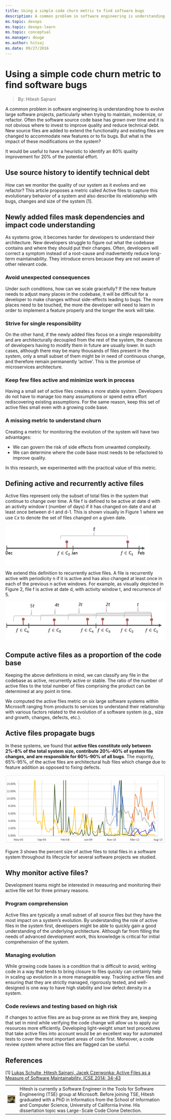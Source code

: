 ```yaml
---
title: Using a simple code churn metric to find software bugs
description: A common problem in software engineering is understanding how to evolve large software projects, particularly when trying to maintain, modernize, or refactor.
ms.topic: devops
ms.topic: devops-learn
ms.topic: conceptual
ms.manager: douge
ms.author: hitsaj
ms.date: 09/27/2016
---
```


# Using a simple code churn metric to find software bugs
> By: Hitesh Sajnani

A common problem in software engineering is understanding how to evolve
large software projects, particularly when trying to maintain,
modernize, or refactor. Often the software source code base has grown
over time and it is not obvious where to invest to improve quality and
reduce technical debt. New source files are added to extend the
functionality and existing files are changed to accommodate new features
or to fix bugs. But what is the impact of these modifications on the
system?

It would be useful to have a heuristic to identify an 80% quality
improvement for 20% of the potential effort.

## Use source history to identify technical debt
How can we monitor the quality of our system as it evolves and we
refactor? This article proposes a metric called Active files to capture
this evolutionary behavior of a system and also describe its
relationship with bugs, changes and size of the system \[1\].

## Newly added files mask dependencies and impact code understanding
As systems grow, it becomes harder for developers to understand their
architecture. New developers struggle to figure out what the codebase
contains and where they should put their changes. Often, developers will
correct a symptom instead of a root-cause and inadvertently reduce
long-term maintainability. They introduce errors because they are not
aware of other relevant code.

### Avoid unexpected consequences
Under such conditions, how can we scale gracefully? If the new feature
needs to adjust many places in the codebase, it will be difficult for a
developer to make changes without side-effects leading to bugs. The more
places need to be touched, the more the developer will need to learn in
order to implement a feature properly and the longer the work will take.

### Strive for single responsibility
On the other hand, if the newly added files focus on a single
responsibility and are architecturally decoupled from the rest of the
system, the chances of developers having to modify them in future are
usually lower. In such cases, although there may be many thousands of
files present in the system, only a small subset of them might be in
need of continuous change, and therefore remain permanently ‘active’.
This is the promise of microservices architecture.

### Keep few files active and minimize work in process
Having a small set of active files creates a more stable system.
Developers do not have to manage too many assumptions or spend extra
effort rediscovering existing assumptions. For the same reason, keep
this set of active files small even with a growing code base.

### A missing metric to understand churn
Creating a metric for monitoring the evolution of the system will have
two advantages:

- We can govern the risk of side effects from unwanted complexity.
- We can determine where the code base most needs to be refactored to improve quality.

In this research, we experimented with the practical value of this
metric.

## Defining active and recurrently active files
Active files represent only the subset of total files in the system that
continue to change over time. A file f is defined to be active at date d
with an activity window t (number of days) if it has changed on date d
and at least once between d-t and d-1. This is shown visually in Figure
1 where we use ℂ*x* to denote the set of files changed on a given date.

![Figure 1: Defining an active file](../_img/defining_active_file.png)

We extend this definition to recurrently active files. A file is
recurrently active with periodicity n if it is active and has also
changed at least once in each of the previous n active windows. For
example, as visually depicted in Figure 2, file f is active at date d,
with activity window t, and recurrence of 5.

![Figure 2: Defining a recurrent active file](../_img/recurrent_active_file.png)

## Compute active files as a proportion of the code base
Keeping the above definitions in mind, we can classify any file in the
codebase as active, recurrently active or stable. The ratio of the
number of active files to the total number of files comprising the
product can be determined at any point in time.

We computed the active files metric on six large software systems within
Microsoft ranging from products to services to understand their
relationship with various factors related to the evolution of a software
system (e.g., size and growth, changes, defects, etc.).

## Active files propagate bugs
In these systems, we found that **active files constitute only between
2%-8% of the total system size, contribute 20%-40% of system file
changes, and are responsible for 60%-90% of all bugs**. The majority,
65%-95%, of the active files are architectural hub files which change
due to feature addition as opposed to fixing defects.

![Figure 3: Percent monthly active files in relation to all files in the code](../_img/monthly_active_files.png)

Figure 3 shows the percent size of active files to total files in a
software system throughout its lifecycle for several software projects
we studied.

## Why monitor active files?
Development teams might be interested in measuring and monitoring their
active file set for three primary reasons.

### Program comprehension
Active files are typically a small subset of all source files but they
have the most impact on a system’s evolution. By understanding the role
of active files in the system first, developers might be able to quickly
gain a good understanding of the underlying architecture. Although far
from filling the needs of advanced development work, this knowledge is
critical for initial comprehension of the system.

### Managing evolution
While growing code bases is a condition that is difficult to avoid,
writing code in a way that tends to bring closure to files quickly can
certainly help in scaling up evolution in a more manageable way.
Tracking active files and ensuring that they are strictly managed,
rigorously tested, and well-designed is one way to have high stability
and low defect density in a system.

### Code reviews and testing based on high risk
If changes to active files are as bug-prone as we think they are,
keeping that set in mind while verifying the code change will allow us
to apply our resources more efficiently. Developing light-weight smart
test procedures that take active files into account would be an
excellent way for automated tests to cover the most important areas of
code first. Moreover, a code review system where active files are
flagged can be useful.

## References
\[1\] [Lukas Schulte, Hitesh Sajnani, Jacek Czerwonka: Active Files as a
Measure of Software Maintainability.
ICSE 2014: 34-43](http://dl.acm.org/citation.cfm?doid=2591062.2591176)

|             |                           |
|-------------|---------------------------|
|![Hitesh Sajnani](../_img/Hitesh-Sajnani_avatar_1502749067.jpg)|Hitesh is currently a Software Engineer in the Tools for Software Engineering (TSE) group at Microsoft. Before joining TSE, Hitesh graduated with a PhD in Informatics from the School of Information and Computer Science, University of California Irvine. His dissertation topic was Large-Scale Code Clone Detection.|